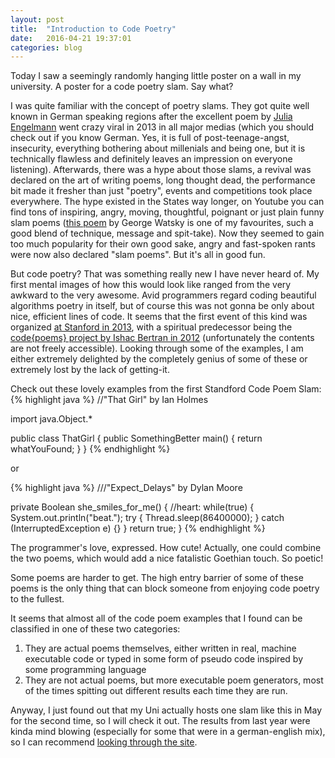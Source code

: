 ```yaml
---
layout: post
title:  "Introduction to Code Poetry"
date:   2016-04-21 19:37:01
categories: blog
---
```


Today I saw a seemingly randomly hanging little poster on a wall in my university. A poster for a code poetry slam. Say what?

I was quite familiar with the concept of poetry slams. They got quite well known in German speaking regions after the excellent poem by [Julia Engelmann][1] went crazy viral in 2013 in all major medias (which you should check out if you know German. Yes, it is full of post-teenage-angst, insecurity, everything bothering about millenials and being one, but it is technically flawless and definitely leaves an impression on everyone listening). Afterwards, there was a hype about those slams, a revival was declared on the art of writing poems, long thought dead, the performance bit made it fresher than just "poetry", events and competitions took place everywhere. The hype existed in the States way longer, on Youtube you can find tons of inspiring, angry, moving, thoughtful, poignant or just plain funny slam poems ([this poem][2] by George Watsky is one of my favourites, such a good blend of technique, message and spit-take). Now they seemed to gain too much popularity for their own good sake, angry and fast-spoken rants were now also declared "slam poems". But it's all in good fun.

But code poetry? That was something really new I have never heard of. My first mental images of how this would look like ranged from the very awkward to the very awesome. Avid programmers regard coding beautiful algorithms poetry in itself, but of course this was not gonna be only about nice, efficient lines of code. It seems that the first event of this kind was organized [at Stanford in 2013][3], with a spiritual predecessor being the [code{poems} project by Ishac Bertran in 2012][4] (unfortunately the contents are not freely accessible). Looking through some of the examples, I am either extremely delighted by the completely genius of some of these or extremely lost by the lack of getting-it.

Check out these lovely examples from the first Standford Code Poem Slam:
{% highlight java %}
//"That Girl" by Ian Holmes

import java.Object.*

public class ThatGirl {
  public SomethingBetter main() {
    return whatYouFound;
  }
}
{% endhighlight %}

or

{% highlight java %}
///"Expect_Delays" by Dylan Moore

private Boolean she_smiles_for_me() {
  //heart:
  while(true) {
    System.out.println("beat.");
    try {
      Thread.sleep(86400000);
    } catch (InterruptedException e) {}
  }
  return true;
}
{% endhighlight %}

The programmer's love, expressed. How cute! Actually, one could combine the two poems, which would add a nice fatalistic Goethian touch. So poetic!

Some poems are harder to get. The high entry barrier of some of these poems is the only thing that can block someone from enjoying code poetry to the fullest.

It seems that almost all of the code poem examples that I found can be classified in one of these two categories:
1. They are actual poems themselves, either written in real, machine executable code or typed in some form of pseudo code inspired by some programming language
2. They are not actual poems, but more executable poem generators, most of the times spitting out different results each time they are run.

Anyway, I just found out that my Uni actually hosts one slam like this in May for the second time, so I will check it out. The results from last year were kinda mind blowing (especially for some that were in a german-english mix), so I can recommend [looking through the site][5].


[1]: https://www.youtube.com/watch?v=DoxqZWvt7g8 "Bielefelder Hörsaal-Slam 2016 Julia Engelmann"
[2]: https://www.youtube.com/watch?v=6GvTLfV8fls "George Watsky Lisp Slam Poem"
[3]: http://stanford.edu/~mkagen/codepoetryslam/ "Stanford Code Poetry Slam Homepage"
[4]: http://code-poems.com/ "Code{poems}"
[5]: https://codepoetry.at/ "Code Poetry Slam at Technical University of Vienna 2016"
